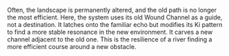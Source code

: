 Often, the landscape is permanently altered, and the old path is no longer the most efficient. Here, the system uses its old Wound Channel as a guide, not a destination. It latches onto the familiar echo but modifies its Ki pattern to find a more stable resonance in the new environment. It carves a new channel adjacent to the old one. This is the resilience of a river finding a more efficient course around a new obstacle.